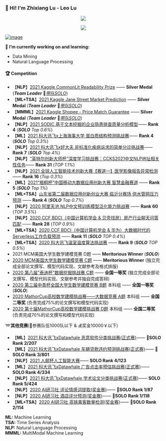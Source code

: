 ### :wave: Hi! I'm Zhixiang Lu - Leo Lu
<p align="center"> 
 <img src="https://profile-counter.glitch.me/Leo1998-Lu/count.svg"/>
</p>

<p align="center"> 
<a href="https://github.com/Leo1998-Lu">
  <img align="center" src="https://github-readme-stats-teal.vercel.app/api?username=Leo1998-Lu&show_icons=truet&include_all_commits=True&hide=prs,issues"/>
</a>
</p>

[![image](https://user-images.githubusercontent.com/57436423/131211756-b2feecc8-84d8-4c8f-9eaf-4a66e5a7cc6f.png)](https://www.kaggle.com/leolu1998)

****🔭 I’m currently working on and learning:****
  - Data Mining
  - Natural Language Processing
  
#### :trophy: Competition
  - 【**NLP**】[2021 Kaggle CommonLit Readability Prize](https://www.kaggle.com/c/commonlitreadabilityprize) —— **Silver Medal** (***Team Leader***  🥈[*带队SOLO*](https://github.com/Leo1998-Lu/CommonLit-Readability-Prize-Silver-Medal-Solution))
  - 【**ML+TSA**】[2021 Kaggle Jane Street Market Prediction](https://www.kaggle.com/c/jane-street-market-prediction) —— **Silver Medal** (***Team Leader***  🥈[*带队SOLO*](https://github.com/Leo1998-Lu/Kaggle-Jane-Street-Market-Prediction-Silver-Medal-solution))
  - 【**MMML**】[2021 Kaggle Shopee - Price Match Guarantee](https://www.kaggle.com/c/shopee-product-matching) —— **Silver Medal** (***Team Leader***  🥈[*带队SOLO*](https://www.kaggle.com/leolu1998/nfnet-l0-efficientnet-b5-ensemble-inference))
  - 【**NLP**】[2021 SODIC 基于文本挖掘的企业隐患排查质量分析模型](https://www.sodic.com.cn/competitions/900010)—— **Rank 4** (***SOLO***   *Top 0.6%*)
  - 【**ML**】[2021 科大讯飞x上海海事大学 蛋白质结构预测挑战赛](http://challenge.xfyun.cn/topic/info?type=protein)—— **Rank 4** (***SOLO***   *Top 0.3%*)
  - 【**NLP**】[2021 科大讯飞x好大夫 非标准化疾病诉求的简单分诊挑战赛](http://challenge.xfyun.cn/topic/info?type=disease-claims)—— **Rank 7** (***SOLO***   *Top 4%*)
  - 【**NLP**】[“英特尔创新大师杯”深度学习挑战赛：CCKS2021中文NLP地址相关性任务](https://tianchi.aliyun.com/competition/entrance/531901/introduction?spm=5176.12281925.0.0.35f57137iJG8az)—— **Rank 31** (*TOP 1.1%*)
  - 【**NLP**】[2021 全球人工智能技术创新大赛【赛道一】医学影像报告异常检测](https://tianchi.aliyun.com/competition/entrance/531852/introduction) —— **Rank 16** (*Top 0.3%*) 
  - 【**ML**】[2021“梧桐杯”中国移动大数据应用创新大赛 智慧金融赛道](https://js.dclab.run/v2/cmptDetail.html?id=463) —— **Rank 5** (***SOLO***  *Top 1%*) 
  - 【**ML+TSA**】[山东省第二届数据应用创新创业大赛 临沂分赛场 供水管网压力预测](http://data.sd.gov.cn/cmpt/cmptDetail.html?id=24) —— **Rank 4** (***SOLO***   *Top 0.7%*)
  - 【**NLP**】[2020 阿里天池 NLP中文预训练模型泛化能力挑战赛](https://tianchi.aliyun.com/competition/entrance/531841/introduction) —— **Rank 60** (*TOP 3.5%*)      
  - 【**NLP**】[2020 CCF BDCI（中国计算机学会 & 贝壳找房）房产行业聊天问答匹配](https://www.datafountain.cn/competitions/474) —— **Rank 28** (*TOP 0.9%*)   
  - 【**ML+TSA**】[2020 CCF BDCI（中国计算机学会 & 华为）大数据时代的Serverless工作负载预测](https://www.datafountain.cn/competitions/468) ——  **Rank 11** (***SOLO***  *TOP 0.4%*)   
  - 【**ML+TSA**】[2020 科大讯飞温室温度算法挑战赛](http://challenge.xfyun.cn/topic/info?type=temperature) —— **Rank 9** (***SOLO***  *TOP 0.5%*)
  - 2021 MCM美国大学生数学建模竞赛 D题   —— **Meritorious Winner** (***SOLO***)
  - [2020 MCM美国大学生数学建模竞赛 C题](https://github.com/Leo1998-Lu/Machine-Learning-Model-for-Product-Sales-in-Online-Market-Based-on-Text-Sentiment-Analysis) —— **Meritorious Winner** (独立完成全部论文撰写、模型代码实现、文献参考及格式排版)
  - [2020 第八届"泰迪杯"数据挖掘挑战赛 C题](https://www.tipdm.org/tzbhjmd/1651.jhtml) —— **全国一等奖** (独立完成全部论文撰写、模型代码实现、文献参考并独自完成答辩)
  - [2020 第三届中青杯全国大学生数学建模竞赛 B题](https://github.com/Leo1998-Lu/Dynamic-investment-model-based-on-machine-learning) 本科组 —— **全国一等奖** (***SOLO***)
  - [2020 MathorCup高校数学建模挑战赛——大数据竞赛 A题](https://github.com/Leo1998-Lu/Mobile-communication-base-station-traffic-forecast) 本科组 —— **全国二等奖** (负责完成75%的论文撰写和模型代码实现)
  - [2020 第十届MathorCup高校数学建模挑战赛 D题](https://github.com/Leo1998-Lu/Precise-demand-prediction-model-for-new-retail-target-products) 本科组 —— **全国二等奖** (负责完成70%的论文撰写和模型代码实现)

:loop:****其他竞赛****(:busts_in_silhouette:参赛队伍1000队以下 & :moneybag:奖金10000￥以下)
  - 【**ML**】[2021 科大讯飞xDatawhale 恶意软件分类挑战赛(正式赛)](http://challenge.xfyun.cn/topic/info?type=malware-classification)—— 🥈**SOLO Rank 2/207** 
  - 【**ML**】[2021 科大讯飞xDatawhale 车辆贷款违约预测挑战赛(正式赛)](http://challenge.xfyun.cn/topic/info?type=car-loan)—— 🥉**SOLO Rank 3/801** 
  - 【**NLP**】[2021 人邮杯人工智能大赛](https://www.biendata.xyz/competition/ai_college/data/)——  **SOLO Rank 4/123**  
  - 【**ML**】[2021 科大讯飞xDatawhale 广告点击率预估挑战赛(正式赛)](http://challenge.xfyun.cn/topic/info?type=Ad-click-through)—— **SOLO Rank 4/334** 
  - 【**NLP**】[2021 科大讯飞xDatawhale 学术论文分类挑战赛(正式赛)](http://challenge.xfyun.cn/topic/info?type=academic-paper-classification)—— **SOLO Rank 5/424** 
  - 【**NLP**】[2020 AI研习社 评论情感词提取(奖金赛)](https://god.yanxishe.com/103)—— 🏅️**SOLO Rank 1/87**  
  - 【**NLP**】[2020 AI研习社 酒店评分预测(奖金赛)](https://god.yanxishe.com/96)—— 🏅️**SOLO Rank 1/118**
  - 【**ML+TSA**】[2020 AI研习社 高铁乘客数量检测(奖金赛)](https://god.yanxishe.com/94)—— 🥈**SOLO Rank 2/114**

******ML:****** Machine Learning  
******TSA:****** Time Series Analysis  
******NLP:****** Natural Language Processing    
******MMML:****** MultiModal Machine Learning  


